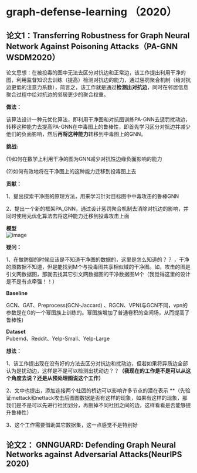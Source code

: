 # graph-defense-learning （2020）
## 论文1：Transferring Robustness for Graph Neural Network Against Poisoning Attacks（PA-GNN WSDM2020）
 论文思想：在被投毒的图中无法去区分对抗边和正常边，该工作提出利用干净的图，利用监督知识去训练（提高）检测对抗边的能力，通过惩罚聚合机制（给对抗边更低的注意力系数），简言之，该工作就是通过**检测出对抗边**，同时在邻居信息聚合过程中给对抗边的邻居更少的聚合权重。

**做法：**  

该算法设计一种元优化算法，即利用干净图和对抗图训练PA-GNN去惩罚扰动边，转移这种能力去提高PA-GNN在中毒图上的鲁棒性，即首先学习区分对抗边并减少他们的负面影响，然后**再将这种能力**转移到中毒图上的GNN。

**挑战:**  

(1)如何在数学上利用干净的图为GNN减少对抗性边缘负面影响的能力  

(2)如何有效地将在干净图上的这种能力迁移到投毒图上去

**贡献：**  

1、提出探索干净图的原理方法，用来学习针对目标图中中毒攻击的鲁棒GNN  

2、提出一个新的框架PA_GNN，通过设计惩罚聚合机制去消除对抗边的影响，并同时使用元优化算法去将这种能力迁移到投毒攻击上面  

**模型**  
![image](https://user-images.githubusercontent.com/28797626/140857119-8a81c6aa-3934-4f3a-8489-a1d0b06d30fc.png)


**疑问：**  

1、在做防御的时候应该是不知道干净图的数据的，这里是怎么知道的？？  ，干净的原数据不知道，但是能找到M个与投毒图共享相似域的干净图。如，攻击的图是引文网数据图，那就去找其它引文网数据图的干净数据图M个（我觉得这里的设计是不是有点牵强！！）

**Baseline**  

GCN、GAT、Preprocess(GCN-Jaccard) 、RGCN、VPN(与GCN不同，vpn的参数是在G的一个幂图族上训练的。幂图族增加了普通卷积的空间场，从而提高了鲁棒性)  

**Dataset**  
Pubemd、Reddit、Yelp-Small、Yelp-Large


**想法：**  

1、该工作提出现在没有好的方法去区分对抗边和扰动边，但若如果将异质边全部认为是扰动边，这样是不是可以检测出扰动边？？**（我现在的工作是不是可以从这个角度去说？还是从预处理图说这个工作）**  

2、文中也提出，添加连接两个社团的桥边可以影响许多节点的潜在表示 **（先验证mettack和nettack攻击后图图数据是否有这样的现象，如果有这样的现象，那我们是不是可以先进行社团划分，再删掉不同社团之间的边，这样看看是否能够提升鲁棒性）  

3、这个工作需要借助其它数据集，这一点感觉不是特别好


## 论文2： GNNGUARD: Defending Graph Neural Networks against Adversarial Attacks(NeurIPS 2020)
